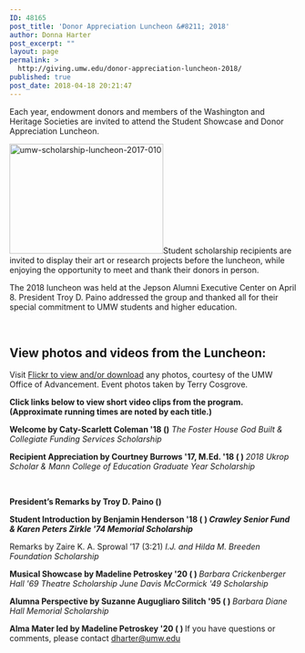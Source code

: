 ```yaml
---
ID: 48165
post_title: 'Donor Appreciation Luncheon &#8211; 2018'
author: Donna Harter
post_excerpt: ""
layout: page
permalink: >
  http://giving.umw.edu/donor-appreciation-luncheon-2018/
published: true
post_date: 2018-04-18 20:21:47
---
```

Each year, endowment donors and members of the Washington and Heritage Societies are invited to attend the Student Showcase and Donor Appreciation Luncheon.

<a href="https://giving.umw.edu/wp-content/uploads/2017/05/UMW-Scholarship-Luncheon-2017-010.jpg"><img class="alignleft wp-image-47848" src="https://giving.umw.edu/wp-content/uploads/2017/05/UMW-Scholarship-Luncheon-2017-010-300x214.jpg" alt="umw-scholarship-luncheon-2017-010" width="270" height="193" /></a>Student scholarship recipients are invited to display their art or research projects before the luncheon, while enjoying the opportunity to meet and thank their donors in person.

The 2018 luncheon was held at the Jepson Alumni Executive Center on April 8. President Troy D. Paino addressed the group and thanked all for their special commitment to UMW students and higher education.

&nbsp;
<h2>View photos and videos from the Luncheon:</h2>
Visit <a href="https://flic.kr/s/aHsmadyeLQ">Flickr to view and/or download</a> any photos, courtesy of the UMW Office of Advancement. Event photos taken by Terry Cosgrove.

<strong>Click links below to view short video clips from the program. (Approximate running times are noted by each title.)
</strong>

<strong>Welcome by Caty-Scarlett Coleman '18 ()</strong>
<em>The Foster House God Built &amp; Collegiate Funding Services Scholarship</em>

<strong>Recipient Appreciation by Courtney Burrows '17, M.Ed. '18 ( )</strong><strong>
</strong><em>2018 Ukrop Scholar &amp; Mann College of Education Graduate Year Scholarship</em>

&nbsp;

<strong>President’s Remarks by Troy D. Paino ()</strong>

<strong>Student Introduction by Benjamin Henderson '18 ( )
<em>Crawley Senior Fund &amp; Karen Peters Zirkle '74 </em></strong><strong><em>Memorial Scholarship</em></strong>

Remarks by Zaire K. A. Sprowal ’17 (3:21)
<em>I.J. and Hilda M. Breeden Foundation Scholarship</em>

<strong>Musical Showcase by Madeline Petroskey '20 ( )
</strong><em>Barbara Crickenberger Hall '69 Theatre Scholarship</em>
<em>June Davis McCormick '49 Scholarship</em>

<strong>Alumna Perspective by Suzanne Augugliaro Silitch '95 ( )</strong><strong>
</strong><em>Barbara Diane Hall Memorial Scholarship</em><em>
</em>

<strong>Alma Mater led by Madeline Petroskey '20 ( )
</strong>
If you have questions or comments, please contact <a href="mailto:dharter@umw.edu" target="_blank" rel="noopener">dharter@umw.edu</a>
